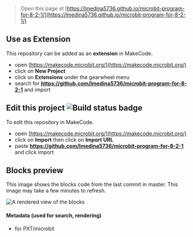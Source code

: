 
> Open this page at [https://lmedina5736.github.io/microbit-program-for-8-2-1/](https://lmedina5736.github.io/microbit-program-for-8-2-1/)

## Use as Extension

This repository can be added as an **extension** in MakeCode.

* open [https://makecode.microbit.org/](https://makecode.microbit.org/)
* click on **New Project**
* click on **Extensions** under the gearwheel menu
* search for **https://github.com/lmedina5736/microbit-program-for-8-2-1** and import

## Edit this project ![Build status badge](https://github.com/lmedina5736/microbit-program-for-8-2-1/workflows/MakeCode/badge.svg)

To edit this repository in MakeCode.

* open [https://makecode.microbit.org/](https://makecode.microbit.org/)
* click on **Import** then click on **Import URL**
* paste **https://github.com/lmedina5736/microbit-program-for-8-2-1** and click import

## Blocks preview

This image shows the blocks code from the last commit in master.
This image may take a few minutes to refresh.

![A rendered view of the blocks](https://github.com/lmedina5736/microbit-program-for-8-2-1/raw/master/.github/makecode/blocks.png)

#### Metadata (used for search, rendering)

* for PXT/microbit
<script src="https://makecode.com/gh-pages-embed.js"></script><script>makeCodeRender("{{ site.makecode.home_url }}", "{{ site.github.owner_name }}/{{ site.github.repository_name }}");</script>
